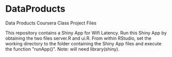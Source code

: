 # DataProducts
Data Products Coursera Class Project Files

This repository contains a Shiny App for Wifi Latency.  Run this Shiny App by obtaining the two files server.R and ui.R.  From within RStudio, set the working directory to the folder containing the Shiny App files and execute the function "runApp()".  Note: will need library(shiny).
